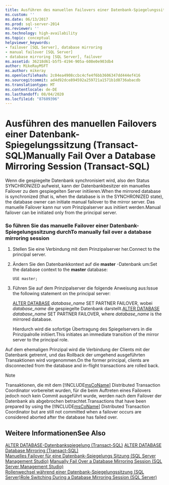 ```yaml
---
title: Ausführen des manuellen Failovers einer Datenbank-Spiegelungssitzung (Transact-SQL) | Microsoft-Dokumentation
ms.custom: ''
ms.date: 06/13/2017
ms.prod: sql-server-2014
ms.reviewer: ''
ms.technology: high-availability
ms.topic: conceptual
helpviewer_keywords:
- failover [SQL Server], database mirroring
- manual failover [SQL Server]
- database mirroring [SQL Server], failover
ms.assetid: 36218d61-b5f5-4194-905a-608e0e903db4
author: MikeRayMSFT
ms.author: mikeray
ms.openlocfilehash: 2c04ea4908ccbc4cfe4f6bb3606347dd444ef416
ms.sourcegitcommit: ad4d92dce894592a259721a1571b1d8736abacdb
ms.translationtype: MT
ms.contentlocale: de-DE
ms.lasthandoff: 08/04/2020
ms.locfileid: "87609396"
---
```

# <a name="manually-fail-over-a-database-mirroring-session-transact-sql"></a><span data-ttu-id="4b51e-102">Ausführen des manuellen Failovers einer Datenbank-Spiegelungssitzung (Transact-SQL)</span><span class="sxs-lookup"><span data-stu-id="4b51e-102">Manually Fail Over a Database Mirroring Session (Transact-SQL)</span></span>
  <span data-ttu-id="4b51e-103">Wenn die gespiegelte Datenbank synchronisiert wird, also den Status SYNCHRONIZED aufweist, kann der Datenbankbesitzer ein manuelles Failover zu dem gespiegelten Server initiieren.</span><span class="sxs-lookup"><span data-stu-id="4b51e-103">When the mirrored database is synchronized (that is, when the database is in the SYNCHRONIZED state), the database owner can initiate manual failover to the mirror server.</span></span> <span data-ttu-id="4b51e-104">Das manuelle Failover kann nur vom Prinzipalserver aus initiiert werden.</span><span class="sxs-lookup"><span data-stu-id="4b51e-104">Manual failover can be initiated only from the principal server.</span></span>  
  
### <a name="to-manually-fail-over-a-database-mirroring-session"></a><span data-ttu-id="4b51e-105">So führen Sie das manuelle Failover einer Datenbank-Spiegelungssitzung durch</span><span class="sxs-lookup"><span data-stu-id="4b51e-105">To manually fail over a database mirroring session</span></span>  
  
1.  <span data-ttu-id="4b51e-106">Stellen Sie eine Verbindung mit dem Prinzipalserver her.</span><span class="sxs-lookup"><span data-stu-id="4b51e-106">Connect to the principal server.</span></span>  
  
2.  <span data-ttu-id="4b51e-107">Ändern Sie den Datenbankkontext auf die **master** -Datenbank um:</span><span class="sxs-lookup"><span data-stu-id="4b51e-107">Set the database context to the **master** database:</span></span>  
  
     `USE master;`  
  
3.  <span data-ttu-id="4b51e-108">Führen Sie auf dem Prinzipalserver die folgende Anweisung aus:</span><span class="sxs-lookup"><span data-stu-id="4b51e-108">Issue the following statement on the principal server:</span></span>  
  
     <span data-ttu-id="4b51e-109">[ALTER DATABASE](/sql/t-sql/statements/alter-database-transact-sql-database-mirroring) *database_name* SET PARTNER FAILOVER, wobei *database_name* die gespiegelte Datenbank darstellt.</span><span class="sxs-lookup"><span data-stu-id="4b51e-109">[ALTER DATABASE](/sql/t-sql/statements/alter-database-transact-sql-database-mirroring) *database_name* SET PARTNER FAILOVER, where *database_name* is the mirrored database.</span></span>  
  
     <span data-ttu-id="4b51e-110">Hierdurch wird die sofortige Übertragung des Spiegelservers in die Prinzipalrolle initiiert.</span><span class="sxs-lookup"><span data-stu-id="4b51e-110">This initiates an immediate transition of the mirror server to the principal role.</span></span>  
  
 <span data-ttu-id="4b51e-111">Auf dem ehemaligen Prinzipal wird die Verbindung der Clients mit der Datenbank getrennt, und das Rollback der umgehend ausgeführten Transaktionen wird vorgenommen.</span><span class="sxs-lookup"><span data-stu-id="4b51e-111">On the former principal, clients are disconnected from the database and in-flight transactions are rolled back.</span></span>  
  
> [!NOTE]  
>  <span data-ttu-id="4b51e-112">Transaktionen, die mit dem [!INCLUDE[msCoName](../../includes/msconame-md.md)] Distributed Transaction Coordinator vorbereitet wurden, für die beim Auftreten eines Failovers jedoch noch kein Commit ausgeführt wurde, werden nach dem Failover der Datenbank als abgebrochen betrachtet.</span><span class="sxs-lookup"><span data-stu-id="4b51e-112">Transactions that have been prepared by using the [!INCLUDE[msCoName](../../includes/msconame-md.md)] Distributed Transaction Coordinator but are still not committed when a failover occurs are considered aborted after the database has failed over.</span></span>  
  
## <a name="see-also"></a><span data-ttu-id="4b51e-113">Weitere Informationen</span><span class="sxs-lookup"><span data-stu-id="4b51e-113">See Also</span></span>  
 <span data-ttu-id="4b51e-114">[ALTER DATABASE-Datenbankspiegelung &#40;Transact-SQL&#41;](/sql/t-sql/statements/alter-database-transact-sql-database-mirroring) </span><span class="sxs-lookup"><span data-stu-id="4b51e-114">[ALTER DATABASE Database Mirroring &#40;Transact-SQL&#41;](/sql/t-sql/statements/alter-database-transact-sql-database-mirroring) </span></span>  
 <span data-ttu-id="4b51e-115">[Manuelles Failover für eine Datenbank-Spiegelungs Sitzung &#40;SQL Server Management Studio&#41;](manually-fail-over-a-database-mirroring-session-sql-server-management-studio.md) </span><span class="sxs-lookup"><span data-stu-id="4b51e-115">[Manually Fail Over a Database Mirroring Session &#40;SQL Server Management Studio&#41;](manually-fail-over-a-database-mirroring-session-sql-server-management-studio.md) </span></span>  
 [<span data-ttu-id="4b51e-116">Rollenwechsel während einer Datenbank-Spiegelungssitzung &#40;SQL Server&#41;</span><span class="sxs-lookup"><span data-stu-id="4b51e-116">Role Switching During a Database Mirroring Session &#40;SQL Server&#41;</span></span>](role-switching-during-a-database-mirroring-session-sql-server.md)  
  
  

